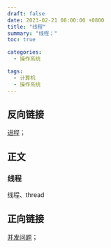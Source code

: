 ```yaml
---
draft: false
date: 2023-02-21 08:00:00 +0800
title: "线程"
summary: "线程；"
toc: true

categories:
  - 操作系统

tags:
  - 计算机
  - 操作系统
---
```


## 反向链接

[进程](/计算机/operating-system/进程)；

## 正文

### 线程

线程、thread

## 正向链接

[并发问题](/计算机/并发问题)；
